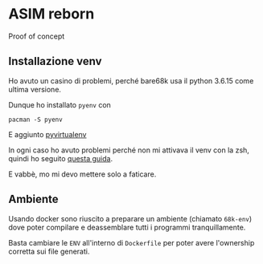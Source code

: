 # ASIM reborn

Proof of concept

## Installazione venv

Ho avuto un casino di problemi, perché bare68k usa il python 3.6.15 come ultima
versione.

Dunque ho installato `pyenv` con

`pacman -S pyenv`

E aggiunto [pyvirtualenv](https://github.com/pyenv/pyenv-virtualenv)

In ogni caso ho avuto problemi perché non mi attivava il venv con la zsh,
quindi ho seguito [questa guida](https://github.com/pyenv/pyenv-virtualenv/issues/387#issuecomment-847855719).

E vabbè, mo mi devo mettere solo a faticare.

## Ambiente

Usando docker sono riuscito a preparare un ambiente (chiamato `68k-env`)
dove poter compilare e deassemblare tutti i programmi tranquillamente.

Basta cambiare le `ENV` all'interno di `Dockerfile` per poter avere l'ownership
corretta sui file generati.
